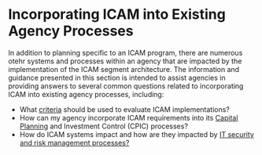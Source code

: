 # Incorporating ICAM into Existing Agency Processes

In addition to planning specific to an ICAM program, there are numerous otehr systems and processes within an agency that are impacted by the implementation of the ICAM segment architecture. The information and guidance presented in this section is intended to assist agencies in providing answers to several common questions related to incorporating ICAM into existing agency processes, including:

* What [criteria](../acct-control/) should be used to evaluate ICAM implementations?
* How can my agency incorporate ICAM requirements into its [Capital Planning](../cap-plan/) and Investment Control (CPIC) processes?
* How do ICAM systems impact and how are they impacted by [IT security and risk management processes?](../it/)

